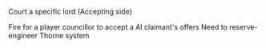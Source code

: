 Court a specific lord (Accepting side)

Fire for a player councillor to accept a AI claimant's offers
Need to reserve-engineer Thorne system